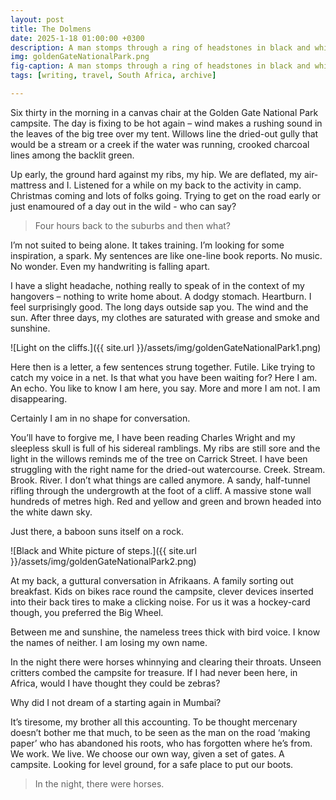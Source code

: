 ```yaml
---
layout: post
title: The Dolmens 
date: 2025-1-18 01:00:00 +0300
description: A man stomps through a ring of headstones in black and white. 
img: goldenGateNationalPark.png 
fig-caption: A man stomps through a ring of headstones in black and white. 
tags: [writing, travel, South Africa, archive] 

---
```

	
Six thirty in the morning in a canvas chair at the Golden Gate National Park campsite. The day is fixing to be hot again – wind makes a rushing sound in the leaves of the big tree over my tent. Willows line the dried-out gully that would be a stream or a creek if the water was running, crooked charcoal lines among the backlit green.


Up early, the ground hard against my ribs, my hip. We are deflated, my air-mattress and I. Listened for a while on my back to the activity in camp. Christmas coming and lots of folks going. Trying to get on the road early or just enamoured of a day out in the wild - who can say?
 
> Four hours back to the suburbs and then what?
 
I’m not suited to being alone. It takes training. I’m looking for some inspiration, a spark. My sentences are like one-line book reports. No music. No wonder. Even my handwriting is falling apart.
 
I have a slight headache, nothing really to speak of in the context of my hangovers – nothing to write home about. A dodgy stomach. Heartburn. I feel surprisingly good. The long days outside sap you. The wind and the sun. After three days, my clothes are saturated with grease and smoke and sunshine.

 ![Light on the cliffs.]({{ site.url }}/assets/img/goldenGateNationalPark1.png)
 
Here then is a letter, a few sentences strung together. Futile. Like trying to catch my voice in a net. Is that what you have been waiting for? Here I am. An echo. You like to know I am here, you say. More and more I am not. I am disappearing.
 
Certainly I am in no shape for conversation.
 
You’ll have to forgive me, I have been reading Charles Wright and my sleepless skull is full of his sidereal ramblings. My ribs are still sore and the light in the willows reminds me of the tree on Carrick Street. I have been struggling with the right name for the dried-out watercourse. Creek. Stream. Brook. River. I don’t what things are called anymore. A sandy, half-tunnel rifling through the undergrowth at the foot of a cliff. A massive stone wall hundreds of metres high. Red and yellow and green and brown headed into the white dawn sky.
 
Just there, a baboon suns itself on a rock.

 ![Black and White picture of steps.]({{ site.url }}/assets/img/goldenGateNationalPark2.png)
 
At my back, a guttural conversation in Afrikaans. A family sorting out breakfast. Kids on bikes race round the campsite, clever devices inserted into their back tires to make a clicking noise. For us it was a hockey-card though, you preferred the Big Wheel.

Between me and sunshine, the nameless trees thick with bird voice. I know the names of neither. I am losing my own name.
 
In the night there were horses whinnying and clearing their throats. Unseen critters combed the campsite for treasure. If I had never been here, in Africa, would I have thought they could be zebras?
 
Why did I not dream of a starting again in Mumbai?
 
It’s tiresome, my brother all this accounting. To be thought mercenary doesn’t bother me that much, to be seen as the man on the road ‘making paper’ who has abandoned his roots, who has forgotten where he’s from. We work. We live. We choose our own way, given a set of gates. A campsite. Looking for level ground, for a safe place to put our boots.
 
>In the night, there were horses.



